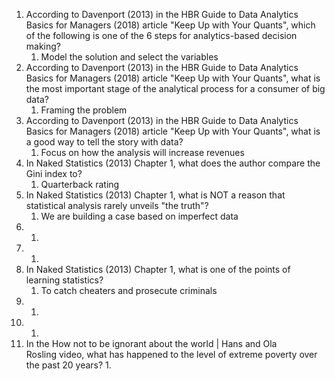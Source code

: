 1. According to Davenport (2013) in the HBR Guide to Data Analytics Basics for Managers (2018) article "Keep Up with Your Quants", which of the following is one of the 6 steps for analytics-based decision making?
	1. Model the solution and select the variables
2. According to Davenport (2013) in the HBR Guide to Data Analytics Basics for Managers (2018) article "Keep Up with Your Quants", what is the most important stage of the analytical process for a consumer of big data?
	1. Framing the problem
3. According to Davenport (2013) in the HBR Guide to Data Analytics Basics for Managers (2018) article "Keep Up with Your Quants", what is a good way to tell the story with data?
	1. Focus on how the analysis will increase revenues
4. In Naked Statistics (2013) Chapter 1, what does the author compare the Gini index to?
	1. Quarterback rating
5. In Naked Statistics (2013) Chapter 1, what is NOT a reason that statistical analysis rarely unveils "the truth"?
	1. We are building a case based on imperfect data
6. 
	1. 
7. 
	1. 
8. In Naked Statistics (2013) Chapter 1, what is one of the points of learning statistics?
	1. To catch cheaters and prosecute criminals
9. 
	1. 
10. 
	1. 
11. In the How not to be ignorant about the world | Hans and Ola Rosling video, what has happened to the level of extreme poverty over the past 20 years?
	1. 